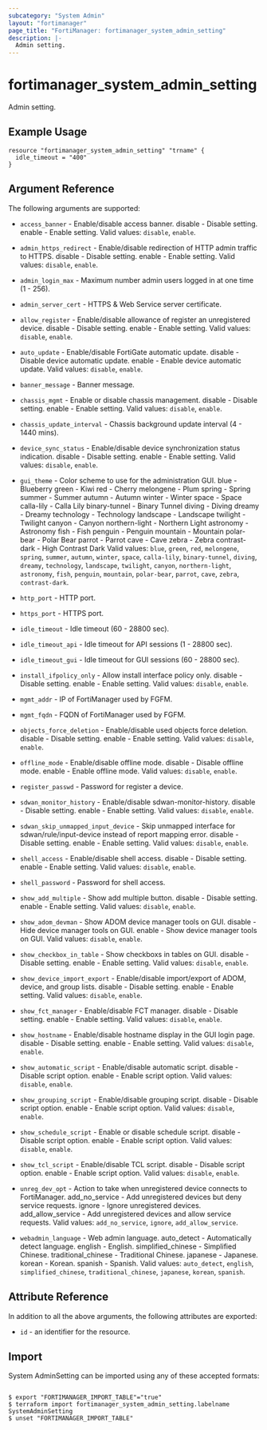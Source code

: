 ```yaml
---
subcategory: "System Admin"
layout: "fortimanager"
page_title: "FortiManager: fortimanager_system_admin_setting"
description: |-
  Admin setting.
---
```


# fortimanager_system_admin_setting
Admin setting.

## Example Usage

```hcl
resource "fortimanager_system_admin_setting" "trname" {
  idle_timeout = "400"
}
```

## Argument Reference


The following arguments are supported:


* `access_banner` - Enable/disable access banner. disable - Disable setting. enable - Enable setting. Valid values: `disable`, `enable`.

* `admin_https_redirect` - Enable/disable redirection of HTTP admin traffic to HTTPS. disable - Disable setting. enable - Enable setting. Valid values: `disable`, `enable`.

* `admin_login_max` - Maximum number admin users logged in at one time (1 - 256).
* `admin_server_cert` - HTTPS & Web Service server certificate.
* `allow_register` - Enable/disable allowance of register an unregistered device. disable - Disable setting. enable - Enable setting. Valid values: `disable`, `enable`.

* `auto_update` - Enable/disable FortiGate automatic update. disable - Disable device automatic update. enable - Enable device automatic update. Valid values: `disable`, `enable`.

* `banner_message` - Banner message.
* `chassis_mgmt` - Enable or disable chassis management. disable - Disable setting. enable - Enable setting. Valid values: `disable`, `enable`.

* `chassis_update_interval` - Chassis background update interval (4 - 1440 mins).
* `device_sync_status` - Enable/disable device synchronization status indication. disable - Disable setting. enable - Enable setting. Valid values: `disable`, `enable`.

* `gui_theme` - Color scheme to use for the administration GUI. blue - Blueberry green - Kiwi red - Cherry melongene - Plum spring - Spring summer - Summer autumn - Autumn winter - Winter space - Space calla-lily - Calla Lily binary-tunnel - Binary Tunnel diving - Diving dreamy - Dreamy technology - Technology landscape - Landscape twilight - Twilight canyon - Canyon northern-light - Northern Light astronomy - Astronomy fish - Fish penguin - Penguin mountain - Mountain polar-bear - Polar Bear parrot - Parrot cave - Cave zebra - Zebra contrast-dark - High Contrast Dark Valid values: `blue`, `green`, `red`, `melongene`, `spring`, `summer`, `autumn`, `winter`, `space`, `calla-lily`, `binary-tunnel`, `diving`, `dreamy`, `technology`, `landscape`, `twilight`, `canyon`, `northern-light`, `astronomy`, `fish`, `penguin`, `mountain`, `polar-bear`, `parrot`, `cave`, `zebra`, `contrast-dark`.

* `http_port` - HTTP port.
* `https_port` - HTTPS port.
* `idle_timeout` - Idle timeout (60 - 28800 sec).
* `idle_timeout_api` - Idle timeout for API sessions (1 - 28800 sec).
* `idle_timeout_gui` - Idle timeout for GUI sessions (60 - 28800 sec).
* `install_ifpolicy_only` - Allow install interface policy only. disable - Disable setting. enable - Enable setting. Valid values: `disable`, `enable`.

* `mgmt_addr` - IP of FortiManager used by FGFM.
* `mgmt_fqdn` - FQDN of FortiManager used by FGFM.
* `objects_force_deletion` - Enable/disable used objects force deletion. disable - Disable setting. enable - Enable setting. Valid values: `disable`, `enable`.

* `offline_mode` - Enable/disable offline mode. disable - Disable offline mode. enable - Enable offline mode. Valid values: `disable`, `enable`.

* `register_passwd` - Password for register a device.
* `sdwan_monitor_history` - Enable/disable sdwan-monitor-history. disable - Disable setting. enable - Enable setting. Valid values: `disable`, `enable`.

* `sdwan_skip_unmapped_input_device` - Skip unmapped interface for sdwan/rule/input-device instead of report mapping error. disable - Disable setting. enable - Enable setting. Valid values: `disable`, `enable`.

* `shell_access` - Enable/disable shell access. disable - Disable setting. enable - Enable setting. Valid values: `disable`, `enable`.

* `shell_password` - Password for shell access.
* `show_add_multiple` - Show add multiple button. disable - Disable setting. enable - Enable setting. Valid values: `disable`, `enable`.

* `show_adom_devman` - Show ADOM device manager tools on GUI. disable - Hide device manager tools on GUI. enable - Show device manager tools on GUI. Valid values: `disable`, `enable`.

* `show_checkbox_in_table` - Show checkboxs in tables on GUI. disable - Disable setting. enable - Enable setting. Valid values: `disable`, `enable`.

* `show_device_import_export` - Enable/disable import/export of ADOM, device, and group lists. disable - Disable setting. enable - Enable setting. Valid values: `disable`, `enable`.

* `show_fct_manager` - Enable/disable FCT manager. disable - Disable setting. enable - Enable setting. Valid values: `disable`, `enable`.

* `show_hostname` - Enable/disable hostname display in the GUI login page. disable - Disable setting. enable - Enable setting. Valid values: `disable`, `enable`.

* `show_automatic_script` - Enable/disable automatic script. disable - Disable script option. enable - Enable script option. Valid values: `disable`, `enable`.

* `show_grouping_script` - Enable/disable grouping script. disable - Disable script option. enable - Enable script option. Valid values: `disable`, `enable`.

* `show_schedule_script` - Enable or disable schedule script. disable - Disable script option. enable - Enable script option. Valid values: `disable`, `enable`.

* `show_tcl_script` - Enable/disable TCL script. disable - Disable script option. enable - Enable script option. Valid values: `disable`, `enable`.

* `unreg_dev_opt` - Action to take when unregistered device connects to FortiManager. add_no_service - Add unregistered devices but deny service requests. ignore - Ignore unregistered devices. add_allow_service - Add unregistered devices and allow service requests. Valid values: `add_no_service`, `ignore`, `add_allow_service`.

* `webadmin_language` - Web admin language. auto_detect - Automatically detect language. english - English. simplified_chinese - Simplified Chinese. traditional_chinese - Traditional Chinese. japanese - Japanese. korean - Korean. spanish - Spanish. Valid values: `auto_detect`, `english`, `simplified_chinese`, `traditional_chinese`, `japanese`, `korean`, `spanish`.



## Attribute Reference

In addition to all the above arguments, the following attributes are exported:
* `id` - an identifier for the resource.

## Import

System AdminSetting can be imported using any of these accepted formats:
```

$ export "FORTIMANAGER_IMPORT_TABLE"="true"
$ terraform import fortimanager_system_admin_setting.labelname SystemAdminSetting
$ unset "FORTIMANAGER_IMPORT_TABLE"
```

